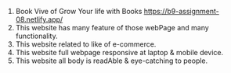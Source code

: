 1. Book Vive of Grow Your life with Books https://b9-assignment-08.netlify.app/ 
2. This website has many feature of those webPage and many functionality.
3. This website related to like of  e-commerce.
4. This website full webpage responsive at laptop & mobile device.
5. This website all body is readAble & eye-catching to people.
